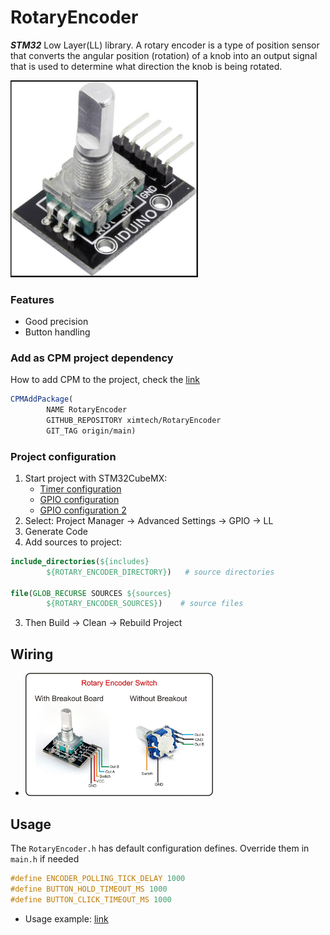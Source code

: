 # RotaryEncoder
***STM32*** Low Layer(LL) library. A rotary encoder is a type of position sensor that converts the angular position 
(rotation) of a knob into an output signal that is used to determine what direction the knob is being rotated.

<img src="https://github.com/ximtech/RotaryEncoder/blob/main/example/encoder.PNG" alt="image" width="300"/>

### Features
- Good precision
- Button handling

### Add as CPM project dependency

How to add CPM to the project, check the [link](https://github.com/cpm-cmake/CPM.cmake)
```cmake
CPMAddPackage(
        NAME RotaryEncoder
        GITHUB_REPOSITORY ximtech/RotaryEncoder
        GIT_TAG origin/main)
```

### Project configuration

1. Start project with STM32CubeMX:
    * [Timer configuration](https://github.com/ximtech/RotaryEncoder/blob/main/example/config_1.PNG)
    * [GPIO configuration](https://github.com/ximtech/RotaryEncoder/blob/main/example/config_2.PNG)
    * [GPIO configuration 2](https://github.com/ximtech/RotaryEncoder/blob/main/example/config_3.PNG)
2. Select: Project Manager -> Advanced Settings -> GPIO -> LL
3. Generate Code
4. Add sources to project:

```cmake
include_directories(${includes} 
        ${ROTARY_ENCODER_DIRECTORY})   # source directories

file(GLOB_RECURSE SOURCES ${sources} 
        ${ROTARY_ENCODER_SOURCES})    # source files
```

3. Then Build -> Clean -> Rebuild Project

## Wiring

- <img src="https://github.com/ximtech/RotaryEncoder/blob/main/example/Rotary-Encoder-Pinout.jpg" alt="image" width="300"/>

## Usage

The `RotaryEncoder.h` has default configuration defines. Override them in `main.h` if needed

```c
#define ENCODER_POLLING_TICK_DELAY 1000
#define BUTTON_HOLD_TIMEOUT_MS 1000
#define BUTTON_CLICK_TIMEOUT_MS 1000
```

- Usage example: [link](https://github.com/ximtech/RotaryEncoder/blob/main/example/example.c)
